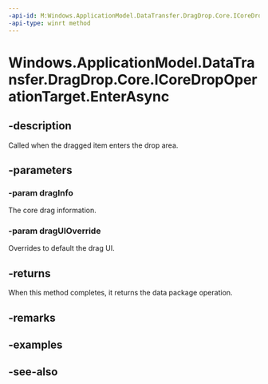 ```yaml
---
-api-id: M:Windows.ApplicationModel.DataTransfer.DragDrop.Core.ICoreDropOperationTarget.EnterAsync(Windows.ApplicationModel.DataTransfer.DragDrop.Core.CoreDragInfo,Windows.ApplicationModel.DataTransfer.DragDrop.Core.CoreDragUIOverride)
-api-type: winrt method
---
```


<!-- Method syntax
public Windows.Foundation.IAsyncOperation<Windows.ApplicationModel.DataTransfer.DataPackageOperation> EnterAsync(Windows.ApplicationModel.DataTransfer.DragDrop.Core.CoreDragInfo dragInfo, Windows.ApplicationModel.DataTransfer.DragDrop.Core.CoreDragUIOverride dragUIOverride)
-->

# Windows.ApplicationModel.DataTransfer.DragDrop.Core.ICoreDropOperationTarget.EnterAsync

## -description
Called when the dragged item enters the drop area.

## -parameters
### -param dragInfo
The core drag information.

### -param dragUIOverride
Overrides to default the drag UI.

## -returns
When this method completes, it returns the data package operation.

## -remarks

## -examples

## -see-also
